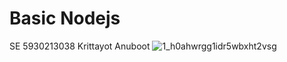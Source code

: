 # Basic Nodejs
SE 5930213038 Krittayot Anuboot 
![1_h0ahwrgg1idr5wbxht2vsg](https://user-images.githubusercontent.com/39173023/48462039-10435d00-e809-11e8-9cf7-3bb2a3949ea2.png)
